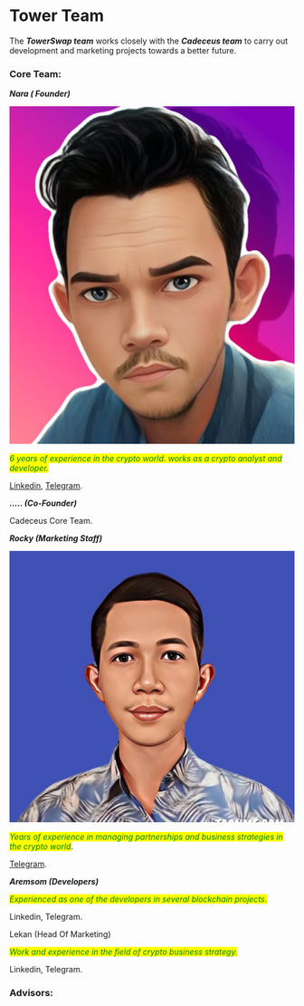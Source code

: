 # Tower Team

The _**TowerSwap team**_ works closely with the _**Cadeceus team**_ to carry out development and marketing projects towards a better future.

### Core Team:

_**Nara ( Founder)**_

![](../.gitbook/assets/nanda.jpg)&#x20;

_<mark style="color:green;">6 years of experience in the crypto world. works as a crypto analyst and developer.</mark>_

[Linkedin](https://linkedin/in/nandayusra), [Telegram](https://t.me/towerdev).

_**..... (Co-Founder)**_

Cadeceus Core Team.

_**Rocky (Marketing Staff)**_

![](../.gitbook/assets/rocky.jpg)

_<mark style="color:green;">Years of experience in managing partnerships and business strategies in the crypto world</mark>_.

[Telegram](https://t.me/mailu03).

_**Aremsom (Developers)**_

_<mark style="color:green;">Experienced as one of the developers in several blockchain projects.</mark>_

Linkedin, Telegram.

Lekan (Head Of Marketing)

_<mark style="color:green;">Work and experience in the field of crypto business strategy.</mark>_

Linkedin, Telegram.



### Advisors:

